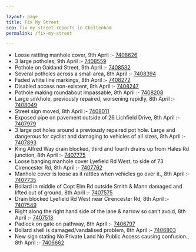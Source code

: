 ```yaml
---

layout: page
title: Fix My Street
seo: fix my street reports in Cheltenham
permalink: /fix-my-street

---
```


<!-- fix_marker starts -->

- Loose rattling manhole cover, 9th April :- [7408626](https://www.fixmystreet.com/report/7408626)
- 3 large potholes, 9th April :- [7408559](https://www.fixmystreet.com/report/7408559)
- Pothole on Oakland Street, 9th April :- [7408532](https://www.fixmystreet.com/report/7408532)
- Several potholes across a small area, 8th April :- [7408394](https://www.fixmystreet.com/report/7408394)
- Faded white line markings, 8th April :- [7408272](https://www.fixmystreet.com/report/7408272)
- Disabled access non-existent, 8th April :- [7408247](https://www.fixmystreet.com/report/7408247)
- Pothole making roundabout impassable, 8th April :- [7408208](https://www.fixmystreet.com/report/7408208)
- Large sinkhole, previously repaired, worsening rapidly, 8th April :- [7408049](https://www.fixmystreet.com/report/7408049)
- Street sign moved, 8th April :- [7408011](https://www.fixmystreet.com/report/7408011)
- Exposed pipe on pavement outside of 26 Lichfield Drive, 8th April :- [7407979](https://www.fixmystreet.com/report/7407979)
- 3 large pot holes around a previously repaired pot hole. Large and dangerous for cyclist and damaging to vehicles of all sizes, 8th April :- [7407893](https://www.fixmystreet.com/report/7407893)
- King Alfred Way drain blocked, third and fourth drains up from Hales Rd junction, 8th April :- [7407775](https://www.fixmystreet.com/report/7407775)
- Loose banging manhole cover Lyefield Rd West, to side of 73 Cirencester Rd, 8th April :- [7407762](https://www.fixmystreet.com/report/7407762)
- Manhole cover is loose as it rattles when vehicles go over it., 8th April :- [7407735](https://www.fixmystreet.com/report/7407735)
- Bollard in middle of Copt Elm Rd outside Smith & Mann damaged and lifted out of ground, 8th April :- [7407575](https://www.fixmystreet.com/report/7407575)
- Drain blocked Lyefield Rd West near Cirencester Rd, 8th April :- [7407549](https://www.fixmystreet.com/report/7407549)
- Right along the right hand side of the lane & narrow so can’t avoid, 8th April :- [7407513](https://www.fixmystreet.com/report/7407513)
- Padlock on gate on pathway, 8th April :- [7406797](https://www.fixmystreet.com/report/7406797)
- Bollard shell is damaged/vandalised problem, 8th April :- [7406803](https://www.fixmystreet.com/report/7406803)
- New sign stating No Private Land No Public Access causing confusion., 8th April :- [7406662](https://www.fixmystreet.com/report/7406662)

<!-- fix_marker ends -->